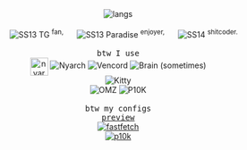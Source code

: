 <div align="center"> 
  <img alt="langs" src="https://img.shields.io/badge/ru%20%F0%9F%87%B7%F0%9F%87%BA%20en%20%F0%9F%87%BA%F0%9F%87%B8-201c1c?style=flat&label=langs&labelColor=%23454343"><br><br>
  <div>
    <img src="https://avatars.githubusercontent.com/u/1363778?s=48&v=4" width="16" height="16">
    <img alt="SS13 TG" src="https://img.shields.io/badge/tgstation-0c2435?style=plastic&link=https%3A%2F%2Fgithub.com%2Ftgstation%2Ftgstation">
    <sup>fan,</sup>
    <img src="https://avatars.githubusercontent.com/u/9994901?s=48&v=4" width="16" height="16">
    <img alt="SS13 Paradise" src="https://img.shields.io/badge/paradise-8e9c9f?style=plastic&link=https%3A%2F%2Fgithub.com%2FParadiseSS13%2FParadise">
    <sup>enjoyer,</sup>
    <img src="https://spacestation14.com/images/main/icon.png" width="16" height="16">
    <img alt="SS14" src="https://img.shields.io/badge/%20spacestation14-577564?style=plastic&link=https%3A%2F%2Fgithub.com%2Fspace-wizards%2Fspace-station-14">
    <sup>shitcoder.</sup>
  </div>
  
  <br>
  
  <div><samp>btw I use</samp></div>
  <div>
    <img style="vertical-align:middle" width="32" height="32" src="https://user-images.githubusercontent.com/67018178/219306815-448eea25-d0f3-4512-8d4f-f8167e21841a.png" alt="nyarch logo">
    <img alt="Nyarch" src="https://img.shields.io/badge/NYARCH-9fd6f5?style=for-the-badge&link=https%3A%2F%2Fgithub.com%2FNyarchLinux%2FNyarchLinux">
    <img alt="Vencord" src="https://img.shields.io/badge/Vencord-D3859B?style=for-the-badge&logo=vencord&logoColor=%231c142c&labelColor=%23FFFFFF&link=https%3A%2F%2Fgithub.com%2FVendicated%2FVencord">
    <img alt="Brain (sometimes)" src="https://img.shields.io/badge/smtimes-301530?style=for-the-badge&label=BRAIN&labelColor=%23853b85">
    <br>
    <img alt="Kitty" src="https://img.shields.io/badge/kitty-cf733d?style=for-the-badge&logo=gnometerminal&logoColor=%237a4424&labelColor=%23FFFFFF&link=https%3A%2F%2Fgithub.com%2Fkovidgoyal%2Fkitty">
    <br>
    <img alt="OMZ" src="https://img.shields.io/badge/OMZ-F15A24?style=plastic&logo=Zsh&logoColor=white&link=https%3A%2F%2Fgithub.com%2Fohmyzsh%2Fohmyzsh">
    <img alt="P10K" src="https://img.shields.io/badge/P10K-343434?style=plastic&link=https%3A%2F%2Fgithub.com%2Fromkatv%2Fpowerlevel10k">
  </div>
  
  <br>
  
  <div><samp>btw my configs</samp></div>
  <div><a href="https://github.com/Chi-Firka/Chi-Firka/blob/chifirka-new-readme/configs/fastfetch/preview.png"><samp>preview</samp></a></div>
  <div>
    <a href="https://github.com/Chi-Firka/Chi-Firka/blob/chifirka-new-readme/configs/fastfetch/config.jsonc"><img alt="fastfetch" src="https://img.shields.io/badge/-fastfetch%20config-3a3a3a?style=flat&logo=gnubash&labelColor=grey&logoColor=white"></a>
    <br>
    <a href="https://github.com/Chi-Firka/Chi-Firka/blob/chifirka-new-readme/configs/.p10k.zsh"><img alt="p10k" src="https://img.shields.io/badge/-powerlevel10k%20config-3a3a3a?style=flat&label=%E2%9D%AF&logoColor=white"></a>
  </div>
</div>
